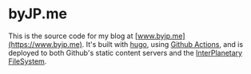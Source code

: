 # byJP.me

This is the source code for my blog at [www.byjp.me](https://www.byjp.me). It's built with [hugo](https://gohugo.io/), using [Github Actions](https://github.com/by-jp/www.byjp.me/blob/main/.github/workflows/publish.yml), and is deployed to both Github's static content servers and the [InterPlanetary FileSystem](https://www-byjp-me.ipns.dweb.link/).
